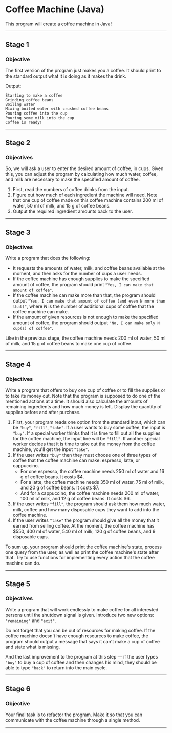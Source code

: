 # Coffee Machine (Java)
This program will create a coffee machine in Java!

---

## Stage 1
### Objective

The first version of the program just makes you a coffee. It should print to the standard output what it is doing as it makes the drink.

Output:
```
Starting to make a coffee
Grinding coffee beans
Boiling water
Mixing boiled water with crushed coffee beans
Pouring coffee into the cup
Pouring some milk into the cup
Coffee is ready!
```

---

## Stage 2
### Objectives
So, we will ask a user to enter the desired amount of coffee, in cups. Given this, you can adjust the program by calculating how much water, coffee, and milk are necessary to make the specified amount of coffee.

1. First, read the numbers of coffee drinks from the input.
2. Figure out how much of each ingredient the machine will need. Note that one cup of coffee made on this coffee machine contains 200 ml of water, 50 ml of milk, and 15 g of coffee beans.
3. Output the required ingredient amounts back to the user.

---

## Stage 3
### Objectives

Write a program that does the following:

* It requests the amounts of water, milk, and coffee beans available at the moment, and then asks for the number of cups a user needs.
* If the coffee machine has enough supplies to make the specified amount of coffee, the program should print `"Yes, I can make that amount of coffee"`.
* If the coffee machine can make more than that, the program should output `"Yes, I can make that amount of coffee (and even N more than that)"`, where *N* is the number of additional cups of coffee that the coffee machine can make.
* If the amount of given resources is not enough to make the specified amount of coffee, the program should output `"No, I can make only N cup(s) of coffee"`.

Like in the previous stage, the coffee machine needs 200 ml of water, 50 ml of milk, and 15 g of coffee beans to make one cup of coffee.

---

## Stage 4
### Objectives
Write a program that offers to buy one cup of coffee or to fill the supplies or to take its money out. Note that the program is supposed to do one of the mentioned actions at a time. It should also calculate the amounts of remaining ingredients and how much money is left. Display the quantity of supplies before and after purchase.

1. First, your program reads one option from the standard input, which can be `"buy"`, `"fill"`, `"take"`. If a user wants to buy some coffee, the input is `"buy"`. If a special worker thinks that it is time to fill out all the supplies for the coffee machine, the input line will be `"fill"`. If another special worker decides that it is time to take out the money from the coffee machine, you'll get the input `"take"`.
2. If the user writes `"buy"` then they must choose one of three types of coffee that the coffee machine can make: espresso, latte, or cappuccino.
    * For one espresso, the coffee machine needs 250 ml of water and 16 g of coffee beans. It costs $4.
    * For a latte, the coffee machine needs 350 ml of water, 75 ml of milk, and 20 g of coffee beans. It costs $7.
    * And for a cappuccino, the coffee machine needs 200 ml of water, 100 ml of milk, and 12 g of coffee beans. It costs $6.
3. If the user writes `"fill"`, the program should ask them how much water, milk, coffee and how many disposable cups they want to add into the coffee machine.
4. If the user writes `"take"` the program should give all the money that it earned from selling coffee.
At the moment, the coffee machine has $550, 400 ml of water, 540 ml of milk, 120 g of coffee beans, and 9 disposable cups.

To sum up, your program should print the coffee machine's state, process one query from the user, as well as print the coffee machine's state after that. Try to use functions for implementing every action that the coffee machine can do.

---

## Stage 5
### Objectives
Write a program that will work endlessly to make coffee for all interested persons until the shutdown signal is given. Introduce two new options:  `"remaining"` and `"exit"`.

Do not forget that you can be out of resources for making coffee. If the coffee machine doesn't have enough resources to make coffee, the program should output a message that says it can't make a cup of coffee and state what is missing.

And the last improvement to the program at this step — if the user types `"buy"` to buy a cup of coffee and then changes his mind, they should be able to type `"back"` to return into the main cycle.

---

## Stage 6
### Objective

Your final task is to refactor the program. Make it so that you can communicate with the coffee machine through a single method.

---

